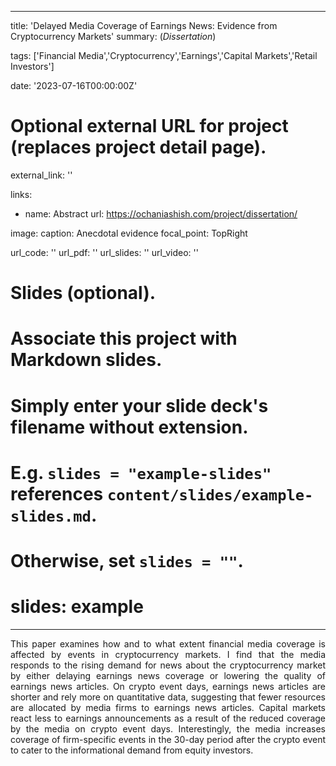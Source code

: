 
---
title: 'Delayed Media Coverage of Earnings News: Evidence from Cryptocurrency Markets'
summary: (*Dissertation*)  

tags: ['Financial Media','Cryptocurrency','Earnings','Capital Markets','Retail Investors']

date: '2023-07-16T00:00:00Z'

# Optional external URL for project (replaces project detail page).
external_link: ''

links:
  - name: Abstract
    url: https://ochaniashish.com/project/dissertation/

image: 
  caption: Anecdotal evidence
  focal_point: TopRight

url_code: ''
url_pdf: ''
url_slides: ''
url_video: ''

# Slides (optional).
#   Associate this project with Markdown slides.
#   Simply enter your slide deck's filename without extension.
#   E.g. `slides = "example-slides"` references `content/slides/example-slides.md`.
#   Otherwise, set `slides = ""`.
# slides: example
---
<DIV align="justify">This paper examines how and to what extent financial media coverage is affected by events in cryptocurrency markets. I find that the media responds to the rising demand for news about the cryptocurrency market by either delaying earnings news coverage or lowering the quality of earnings news articles. On crypto event days, earnings news articles are shorter and rely more on quantitative data, suggesting that fewer resources are allocated by media firms to earnings news articles. Capital markets react less to earnings announcements as a result of the reduced coverage by the media on crypto event days. Interestingly, the media increases coverage of firm-specific events in the 30-day period after the crypto event to cater to the informational demand from equity investors. </DIV>
